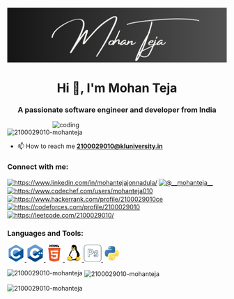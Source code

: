 ![logo](https://github.com/2100029010-MohanTeja/2100029010-MohanTeja/blob/main/GitHub%20Banner.png)

<h1 align="center">Hi 👋, I'm Mohan Teja</h1>
<h3 align="center">A passionate software engineer and developer from India</h3>

<img align="right" alt="coding" width="400" src="https://cdn.dribbble.com/users/2131993/screenshots/4948736/thoughtworks-gif_dribbble.gif">

<p align="left"> <img src="https://komarev.com/ghpvc/?username=2100029010-mohanteja&label=Profile%20views&color=0e75b6&style=flat" alt="2100029010-mohanteja" /> </p>

- 📫 How to reach me **2100029010@kluniversity.in**

<h3 align="left">Connect with me:</h3>
<p align="left">
<a href="https://www.linkedin.com/in/mohantejajonnadula/" target="blank"><img align="center" src="https://raw.githubusercontent.com/rahuldkjain/github-profile-readme-generator/master/src/images/icons/Social/linked-in-alt.svg" alt="https://www.linkedin.com/in/mohantejajonnadula/" height="30" width="40" /></a>
<a href="https://instagram.com/@__mohanteja__" target="blank"><img align="center" src="https://raw.githubusercontent.com/rahuldkjain/github-profile-readme-generator/master/src/images/icons/Social/instagram.svg" alt="@__mohanteja__" height="30" width="40" /></a>
<a href="https://www.codechef.com/users/https://www.codechef.com/users/mohanteja010" target="blank"><img align="center" src="https://cdn.jsdelivr.net/npm/simple-icons@3.1.0/icons/codechef.svg" alt="https://www.codechef.com/users/mohanteja010" height="30" width="40" /></a>
<a href="https://www.hackerrank.com/https://www.hackerrank.com/profile/2100029010ce" target="blank"><img align="center" src="https://raw.githubusercontent.com/rahuldkjain/github-profile-readme-generator/master/src/images/icons/Social/hackerrank.svg" alt="https://www.hackerrank.com/profile/2100029010ce" height="30" width="40" /></a>
<a href="https://codeforces.com/profile/https://codeforces.com/profile/2100029010" target="blank"><img align="center" src="https://raw.githubusercontent.com/rahuldkjain/github-profile-readme-generator/master/src/images/icons/Social/codeforces.svg" alt="https://codeforces.com/profile/2100029010" height="30" width="40" /></a>
<a href="https://www.leetcode.com/https://leetcode.com/2100029010/" target="blank"><img align="center" src="https://raw.githubusercontent.com/rahuldkjain/github-profile-readme-generator/master/src/images/icons/Social/leet-code.svg" alt="https://leetcode.com/2100029010/" height="30" width="40" /></a>
</p>

<h3 align="left">Languages and Tools:</h3>
<p align="left"> <a href="https://www.cprogramming.com/" target="_blank" rel="noreferrer"> <img src="https://raw.githubusercontent.com/devicons/devicon/master/icons/c/c-original.svg" alt="c" width="40" height="40"/> </a> <a href="https://www.w3schools.com/cpp/" target="_blank" rel="noreferrer"> <img src="https://raw.githubusercontent.com/devicons/devicon/master/icons/cplusplus/cplusplus-original.svg" alt="cplusplus" width="40" height="40"/> </a> <a href="https://www.w3.org/html/" target="_blank" rel="noreferrer"> <img src="https://raw.githubusercontent.com/devicons/devicon/master/icons/html5/html5-original-wordmark.svg" alt="html5" width="40" height="40"/> </a> <a href="https://www.linux.org/" target="_blank" rel="noreferrer"> <img src="https://raw.githubusercontent.com/devicons/devicon/master/icons/linux/linux-original.svg" alt="linux" width="40" height="40"/> </a> <a href="https://www.photoshop.com/en" target="_blank" rel="noreferrer"> <img src="https://raw.githubusercontent.com/devicons/devicon/master/icons/photoshop/photoshop-line.svg" alt="photoshop" width="40" height="40"/> </a> <a href="https://www.python.org" target="_blank" rel="noreferrer"> <img src="https://raw.githubusercontent.com/devicons/devicon/master/icons/python/python-original.svg" alt="python" width="40" height="40"/> </a> </p>

<p><img align="left" src="https://github-readme-stats.vercel.app/api/top-langs?username=2100029010-mohanteja&show_icons=true&locale=en&layout=compact" alt="2100029010-mohanteja" /></p>

<p>&nbsp;<img align="center" src="https://github-readme-stats.vercel.app/api?username=2100029010-mohanteja&show_icons=true&locale=en" alt="2100029010-mohanteja" /></p>

<p><img align="center" src="https://github-readme-streak-stats.herokuapp.com/?user=2100029010-mohanteja&" alt="2100029010-mohanteja" /></p>
